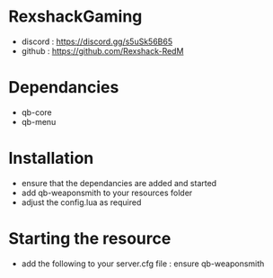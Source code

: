 # RexshackGaming
- discord : https://discord.gg/s5uSk56B65
- github : https://github.com/Rexshack-RedM

# Dependancies
- qb-core
- qb-menu

# Installation
- ensure that the dependancies are added and started
- add qb-weaponsmith to your resources folder
- adjust the config.lua as required

# Starting the resource
- add the following to your server.cfg file : ensure qb-weaponsmith
